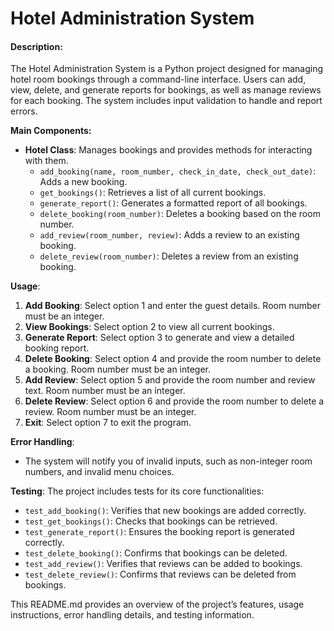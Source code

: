 # Hotel Administration System

#### Description:
The Hotel Administration System is a Python project designed for managing hotel room bookings through a command-line interface. Users can add, view, delete, and generate reports for bookings, as well as manage reviews for each booking. The system includes input validation to handle and report errors.

**Main Components:**
- **Hotel Class**: Manages bookings and provides methods for interacting with them.
  - `add_booking(name, room_number, check_in_date, check_out_date)`: Adds a new booking.
  - `get_bookings()`: Retrieves a list of all current bookings.
  - `generate_report()`: Generates a formatted report of all bookings.
  - `delete_booking(room_number)`: Deletes a booking based on the room number.
  - `add_review(room_number, review)`: Adds a review to an existing booking.
  - `delete_review(room_number)`: Deletes a review from an existing booking.

**Usage**:
1. **Add Booking**: Select option 1 and enter the guest details. Room number must be an integer.
2. **View Bookings**: Select option 2 to view all current bookings.
3. **Generate Report**: Select option 3 to generate and view a detailed booking report.
4. **Delete Booking**: Select option 4 and provide the room number to delete a booking. Room number must be an integer.
5. **Add Review**: Select option 5 and provide the room number and review text. Room number must be an integer.
6. **Delete Review**: Select option 6 and provide the room number to delete a review. Room number must be an integer.
7. **Exit**: Select option 7 to exit the program.

**Error Handling**:
- The system will notify you of invalid inputs, such as non-integer room numbers, and invalid menu choices.

**Testing**:
The project includes tests for its core functionalities:
- `test_add_booking()`: Verifies that new bookings are added correctly.
- `test_get_bookings()`: Checks that bookings can be retrieved.
- `test_generate_report()`: Ensures the booking report is generated correctly.
- `test_delete_booking()`: Confirms that bookings can be deleted.
- `test_add_review()`: Verifies that reviews can be added to bookings.
- `test_delete_review()`: Confirms that reviews can be deleted from bookings.

This README.md provides an overview of the project’s features, usage instructions, error handling details, and testing information.
